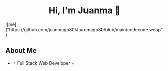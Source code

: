 <div align="center">
<h1 align="center">Hi, I'm Juanma 👋</h1>
</div>
![me]("https://github.com/juanmagp80/Juanmagp80/blob/main/codecode.webp")


## About Me

- ⭐ Full Stack Web Developer ⭐ 

<br>


